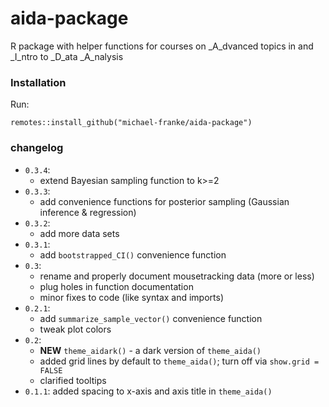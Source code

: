 # aida-package
R package with helper functions for courses on _A_dvanced topics in and _I_ntro to _D_ata _A_nalysis

### Installation

Run:

```
remotes::install_github("michael-franke/aida-package")
```

### changelog

- `0.3.4`:
    - extend Bayesian sampling function to k>=2
- `0.3.3`:
    - add convenience functions for posterior sampling (Gaussian inference & regression)
- `0.3.2`:
    - add more data sets
- `0.3.1`: 
    - add `bootstrapped_CI()` convenience function
- `0.3`: 
    - rename and properly document mousetracking data (more or less)
    - plug holes in function documentation
    - minor fixes to code (like syntax and imports)
- `0.2.1`: 
    - add `summarize_sample_vector()` convenience function
    - tweak plot colors
- `0.2`:  
    - **NEW** `theme_aidark()` - a dark version of `theme_aida()`  
    - added grid lines by default to `theme_aida()`; turn off via `show.grid = FALSE`  
    - clarified tooltips  
- `0.1.1`: added spacing to x-axis and axis title in `theme_aida()`  
